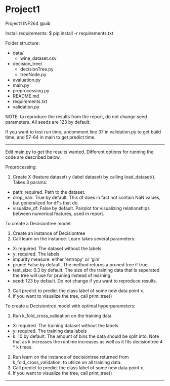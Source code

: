 # Project1
Project1 INF264 @uib

Install requirements:
$ pip install -r requirements.txt

Folder structure:
- data/
  - wine_dataset.csv
- decision_tree/
  - decisionTree.py
  - treeNode.py
- evaluation.py
- main.py
- preprocessing.py
- README.md
- requirements.txt
- validation.py

NOTE: to reproduce the results from the report, do not change seed parameters. All seeds are 123 by default.

If you want to test run time, uncomment line 37 in validation.py to get build time, and 57-64 in main to get predict time.

------------------------------------------------------------------------------------------------------------
Edit main.py to get the results wanted. Different options for running the code are described below.

Preprocessing:
1. Create X (feature dataset) y (label dataset) by calling load_dataset(). Takes 3 params:
- path: required. Path to the dataset. 
- drop_nan: True by default. This df does in fact not contain NaN values, but generalized for df's that do.
- visualize_df: False by default. Pairplot for visualizing relationships between numerical features, used in report. 

To create a Decisiontree model: 
1. Create an instance of Decisiontree
2. Call learn on the instance. Learn takes several parameters:
- X: required. The dataset without the labels
- y: required. The labels
- impurity measure: either 'entropy' or 'gini'
- prune: False by default. The method returns a pruned tree if true.
- test_size: 0.3 by default. The size of the training data that is seperated the tree will use for pruning instead of learning. 
- seed: 123 by default. Do not change if you want to reproduce results.
3. Call predict to predict the class label of some new data point x.
4. If you want to visualize the tree, call print_tree()


To create a Decisiontree model with optimal hyperparameters: 
1. Run k_fold_cross_validation on the training data
- X: required. The training dataset without the labels
- y: required. The training data labels
- k: 10 by default. The amount of bins the data should be split into. Note that as k increases the runtime increases as well as it fits decisiontree 4 * k times. 
2. Run learn on the instance of decisiontree returned from k_fold_cross_validation, to utilize on all training data.
3. Call predict to predict the class label of some new data point x.
4. If you want to visualize the tree, call print_tree()

------------------------------------------------------------------------------------------------------------
